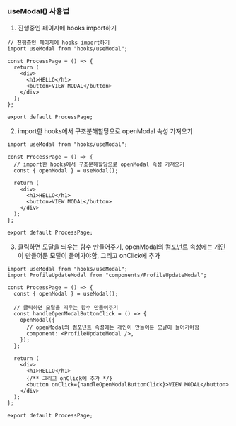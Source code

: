 ### useModal() 사용법

1. 진행중인 페이지에 hooks import하기

```tsx
// 진행중인 페이지에 hooks import하기
import useModal from "hooks/useModal";

const ProcessPage = () => {
  return (
    <div>
      <h1>HELLO</h1>
      <button>VIEW MODAL</button>
    </div>
  );
};

export default ProcessPage;
```

2. import한 hooks에서 구조분해할당으로 openModal 속성 가져오기

```tsx
import useModal from "hooks/useModal";

const ProcessPage = () => {
  // import한 hooks에서 구조분해할당으로 openModal 속성 가져오기
  const { openModal } = useModal();

  return (
    <div>
      <h1>HELLO</h1>
      <button>VIEW MODAL</button>
    </div>
  );
};

export default ProcessPage;
```

3. 클릭하면 모달을 띄우는 함수 만들어주기, openModal의 컴포넌트 속성에는 개인이 만들어둔 모달이 들어가야함, 그리고 onClick에 추가

```tsx
import useModal from "hooks/useModal";
import ProfileUpdateModal from "components/ProfileUpdateModal";

const ProcessPage = () => {
  const { openModal } = useModal();

  // 클릭하면 모달을 띄우는 함수 만들어주기
  const handleOpenModalButtonClick = () => {
    openModal({
      // openModal의 컴포넌트 속성에는 개인이 만들어둔 모달이 들어가야함
      component: <ProfileUpdateModal />,
    });
  };

  return (
    <div>
      <h1>HELLO</h1>
      {/** 그리고 onClick에 추가 */}
      <button onClick={handleOpenModalButtonClick}>VIEW MODAL</button>
    </div>
  );
};

export default ProcessPage;
```
